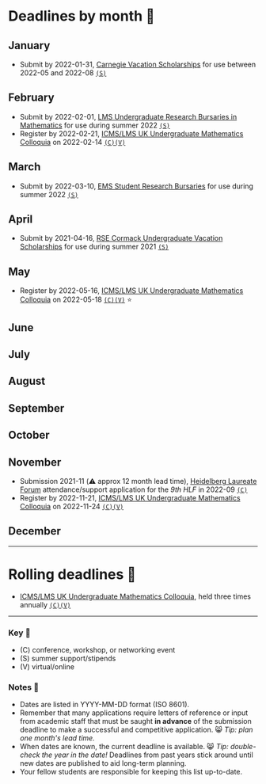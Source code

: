# Deadlines by month 📆

## January

- Submit by 2022-01-31, [Carnegie Vacation Scholarships](https://www.carnegie-trust.org/award-schemes/vacation-scholarships/) for use between 2022-05 and 2022-08 [`(S)`](#key)

## February

- Submit by 2022-02-01, [LMS Undergraduate Research Bursaries in Mathematics](https://www.lms.ac.uk/grants/undergraduate-research-bursaries/applications) for use during summer 2022 [`(S)`](#key)
- Register by 2022-02-21, [ICMS/LMS UK Undergraduate Mathematics Colloquia](https://www.icms.org.uk/events/2022/icms-lms-uk-mathematics-undergraduate-colloquium) on 2022-02-14 [`(C)(V)`](#key)

## March

- Submit by 2022-03-10, [EMS Student Research Bursaries](http://www.ems.ac.uk/funding/ems-student-research-bursaries) for use during summer 2022 [`(S)`](#key)

## April

- Submit by 2021-04-16, [RSE Cormack Undergraduate Vacation Scholarships](https://rse.org.uk/funding-collaboration/award/rse-cormack-undergraduate-vacation-scholarships/) for use during summer 2021 [`(S)`](#key)


## May

- Register by 2022-05-16, [ICMS/LMS UK Undergraduate Mathematics Colloquia](https://www.icms.org.uk/events/2022/icms-lms-uk-mathematics-undergraduate-colloquium) on 2022-05-18 [`(C)(V)`](#key) ⭐


## June


## July


## August


## September


## October


## November

- Submission 2021-11 (⚠️ approx 12 month lead time), [Heidelberg Laureate Forum](https://www.heidelberg-laureate-forum.org/) attendance/support application for the *9th HLF* in 2022-09 [`(C)`](#key) 
- Register by 2022-11-21, [ICMS/LMS UK Undergraduate Mathematics Colloquia](https://www.icms.org.uk/events/2022/icms-lms-uk-mathematics-undergraduate-colloquium) on 2022-11-24 [`(C)(V)`](#key)


## December

---

# Rolling deadlines 🎢

- [ICMS/LMS UK Undergraduate Mathematics Colloquia](https://www.lms.ac.uk/events/ICMS-LMS-UKMC), held three times annually [`(C)(V)`](#key)

---

### Key 🔑
- (C) conference, workshop, or networking event 
- (S) summer support/stipends
- (V) virtual/online

### Notes 📄
- Dates are listed in YYYY-MM-DD format (ISO 8601). 
- Remember that many applications require letters of reference or input from academic staff that must be saught **in advance** of the submission deadline to make a successful and competitive application. 😸 *Tip: plan one month's lead time.* 
- When dates are known, the current deadline is available. 😸 *Tip: double-check the year in the date!* Deadlines from past years stick around until new dates are published to aid long-term planning.
- Your fellow students are responsible for keeping this list up-to-date.
